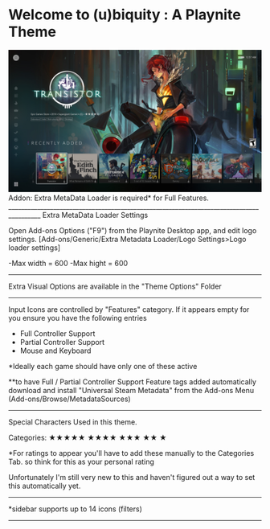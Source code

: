 # Welcome to (u)biquity : A Playnite Theme

<img src="https://raw.githubusercontent.com/RedSchism/ubiquity/main/screenshot01.jpg" />
Addon: Extra MetaData Loader is required* for Full Features.
________________________________________________________________________________________
Extra MetaData Loader Settings

Open Add-ons Options ("F9") from the Playnite Desktop app, and edit logo settings.
[Add-ons/Generic/Extra Metadata Loader/Logo Settings>Logo loader settings]

-Max width = 600
-Max hight = 600

________________________________________________________________________________________

Extra Visual Options are available in the "Theme Options" Folder
________________________________________________________________________________________

Input Icons are controlled by "Features" category.
If it appears empty for you ensure you have the following entries

- Full Controller Support
- Partial Controller Support
- Mouse and Keyboard

*Ideally each game should have only one of these active

**to have Full / Partial Controller Support Feature tags added automatically download
and install "Universal Steam Metadata" from the Add-ons Menu (Add-ons/Browse/MetadataSources)
________________________________________________________________________________________


Special Characters Used in this theme.

Categories:
★★★★★		★★★★		★★★		★★		★	

*For ratings to appear you'll have to add these manually to the Categories Tab.
so think for this as your personal rating

Unfortunately I'm still very new to this and haven't figured out a way to set this 
automatically yet.	 
________________________________________________________________________________________

*sidebar supports up to 14 icons (filters)
________________________________________________________________________________________
